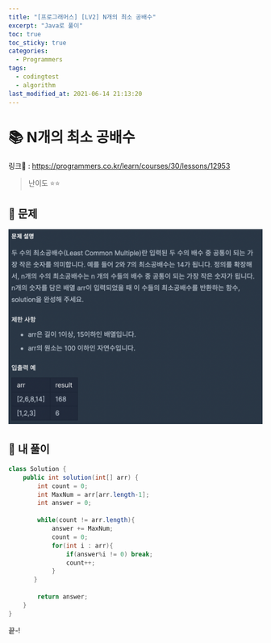 ```yaml
---
title: "[프로그래머스] [LV2] N개의 최소 공배수"
excerpt: "Java로 풀이"
toc: true
toc_sticky: true
categories:
  - Programmers
tags:
  - codingtest
  - algorithm
last_modified_at: 2021-06-14 21:13:20
---
```


# 📚 N개의 최소 공배수
  
링크📎 : <https://programmers.co.kr/learn/courses/30/lessons/12953>  
  
>난이도 ⭐️⭐️
  
## 📖 문제  
  
![이미지](/assets/images/Programmers/Lv2/prob24/24-1.png)
  
## 📝 내 풀이  
  
```java  
class Solution {
    public int solution(int[] arr) {
        int count = 0;
        int MaxNum = arr[arr.length-1];
        int answer = 0;
        
        while(count != arr.length){
            answer += MaxNum;
            count = 0;
            for(int i : arr){
                if(answer%i != 0) break; 
                count++;
            }
       }
        
        return answer;
    }
}
```
   
끝-!
